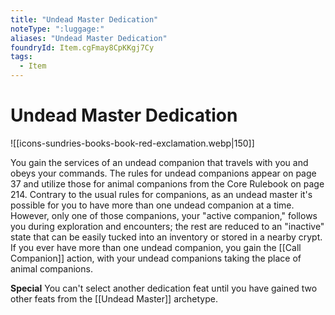 ```yaml
---
title: "Undead Master Dedication"
noteType: ":luggage:"
aliases: "Undead Master Dedication"
foundryId: Item.cgFmay8CpKKgj7Cy
tags:
  - Item
---
```


# Undead Master Dedication
![[icons-sundries-books-book-red-exclamation.webp|150]]

You gain the services of an undead companion that travels with you and obeys your commands. The rules for undead companions appear on page 37 and utilize those for animal companions from the Core Rulebook on page 214. Contrary to the usual rules for companions, as an undead master it's possible for you to have more than one undead companion at a time. However, only one of those companions, your "active companion," follows you during exploration and encounters; the rest are reduced to an "inactive" state that can be easily tucked into an inventory or stored in a nearby crypt. If you ever have more than one undead companion, you gain the [[Call Companion]] action, with your undead companions taking the place of animal companions.

**Special** You can't select another dedication feat until you have gained two other feats from the [[Undead Master]] archetype.

